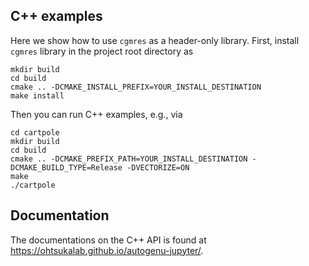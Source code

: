 ## C++ examples
Here we show how to use `cgmres` as a header-only library.
First, install `cgmres` library in the project root directory as
```
mkdir build
cd build
cmake .. -DCMAKE_INSTALL_PREFIX=YOUR_INSTALL_DESTINATION
make install 
```

Then you can run C++ examples, e.g., via
```
cd cartpole
mkdir build
cd build
cmake .. -DCMAKE_PREFIX_PATH=YOUR_INSTALL_DESTINATION -DCMAKE_BUILD_TYPE=Release -DVECTORIZE=ON
make 
./cartpole
```
## Documentation 
The documentations on the C++ API is found at https://ohtsukalab.github.io/autogenu-jupyter/.